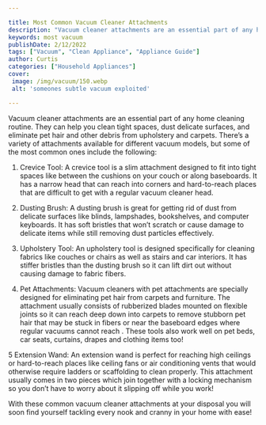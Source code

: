 ```yaml
---

title: Most Common Vacuum Cleaner Attachments
description: "Vacuum cleaner attachments are an essential part of any home cleaning routine. They can help you clean tight spaces, dust delicate...keep reading to learn"
keywords: most vacuum
publishDate: 2/12/2022
tags: ["Vacuum", "Clean Appliance", "Appliance Guide"]
author: Curtis
categories: ["Household Appliances"]
cover: 
 image: /img/vacuum/150.webp
 alt: 'someones subtle vacuum exploited'

---
```


Vacuum cleaner attachments are an essential part of any home cleaning routine. They can help you clean tight spaces, dust delicate surfaces, and eliminate pet hair and other debris from upholstery and carpets. There’s a variety of attachments available for different vacuum models, but some of the most common ones include the following:

1. Crevice Tool: A crevice tool is a slim attachment designed to fit into tight spaces like between the cushions on your couch or along baseboards. It has a narrow head that can reach into corners and hard-to-reach places that are difficult to get with a regular vacuum cleaner head. 

2. Dusting Brush: A dusting brush is great for getting rid of dust from delicate surfaces like blinds, lampshades, bookshelves, and computer keyboards. It has soft bristles that won’t scratch or cause damage to delicate items while still removing dust particles effectively. 

3. Upholstery Tool: An upholstery tool is designed specifically for cleaning fabrics like couches or chairs as well as stairs and car interiors. It has stiffer bristles than the dusting brush so it can lift dirt out without causing damage to fabric fibers. 

4. Pet Attachments: Vacuum cleaners with pet attachments are specially designed for eliminating pet hair from carpets and furniture. The attachment usually consists of rubberized blades mounted on flexible joints so it can reach deep down into carpets to remove stubborn pet hair that may be stuck in fibers or near the baseboard edges where regular vacuums cannot reach . These tools also work well on pet beds, car seats, curtains, drapes and clothing items too! 

5 Extension Wand: An extension wand is perfect for reaching high ceilings or hard-to-reach places like ceiling fans or air conditioning vents that would otherwise require ladders or scaffolding to clean properly. This attachment usually comes in two pieces which join together with a locking mechanism so you don’t have to worry about it slipping off while you work! 

 With these common vacuum cleaner attachments at your disposal you will soon find yourself tackling every nook and cranny in your home with ease!
